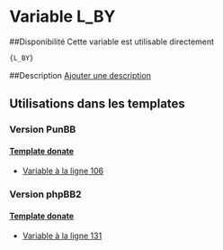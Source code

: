 # Variable L_BY

##Disponibilité
Cette variable est utilisable directement

```html
{L_BY}
```

##Description
[Ajouter une description](https://fa-tvars.appspot.com/var/L_BY)

## Utilisations dans les templates

### Version PunBB

#### [Template donate](punbb/donate.md#readme)
* [Variable &agrave; la ligne 106](../punbb/donate.tpl#L106)

### Version phpBB2

#### [Template donate](subsilver/donate.md#readme)
* [Variable &agrave; la ligne 131](../subsilver/donate.tpl#L131)